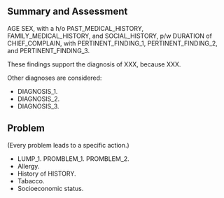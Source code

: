 ## Summary and Assessment

AGE SEX, with a h/o PAST_MEDICAL_HISTORY, FAMILY_MEDICAL_HISTORY, and SOCIAL_HISTORY, p/w DURATION of CHIEF_COMPLAIN, with PERTINENT_FINDING_1, PERTINENT_FINDING_2, and PERTINENT_FINDING_3.

These findings support the diagnosis of XXX, because XXX.

Other diagnoses are considered:

- DIAGNOSIS_1.
- DIAGNOSIS_2.
- DIAGNOSIS_3.

## Problem

(Every problem leads to a specific action.)

- LUMP_1. PROMBLEM_1. PROMBLEM_2.
- Allergy.
- History of HISTORY.
- Tabacco.
- Socioeconomic status.
